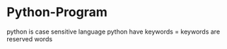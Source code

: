 # Python-Program
python is case sensitive language 
python have keywords = keywords are reserved words
